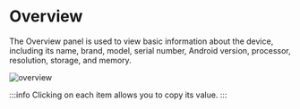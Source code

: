 # Overview 

The Overview panel is used to view basic information about the device, including its name, brand, model, serial number, Android version, processor, resolution, storage, and memory.

![overview](/screenshot.png)

:::info Clicking on each item allows you to copy its value. 
:::
